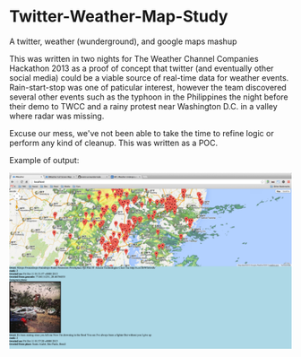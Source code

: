 Twitter-Weather-Map-Study
=========================

A twitter, weather (wunderground), and google maps mashup

This was written in two nights for The Weather Channel Companies Hackathon 2013 as a proof of concept that twitter (and eventually other social media) could be a viable source of real-time data for weather events.  Rain-start-stop was one of paticular interest, however the team discovered several other events such as the typhoon in the Philippines the night before their demo to TWCC and a rainy protest near Washington D.C. in a valley where radar was missing.

Excuse our mess, we've not been able to take the time to refine logic or perform any kind of cleanup.  This was written as a POC.

Example of output:

![img](qfYZyUb.png)
